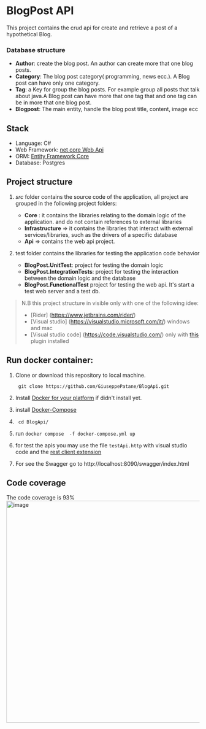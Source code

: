 # BlogPost API

This project contains the crud api for create and retrieve a post of a hypothetical Blog.

### Database structure
+ **Author**: create the blog post. An author can create more that one  blog posts.
+ **Category**: The blog post category( programming, news ecc.). A Blog post can have only one category.
+ **Tag**: a Key for group the blog posts. For example group all posts that talk about java.A Blog post can have more that one tag that and one tag  can be in more that one blog post.
+ **Blogpost**: The main entity, handle the blog post title, content, image ecc

## Stack 
+ Language: C#
+ Web Framework: [net core Web Api](https://docs.microsoft.com/en-us/aspnet/core/introduction-to-aspnet-core?view=aspnetcore-6.0)
+ ORM: [Entity Framework Core](https://docs.microsoft.com/en-us/ef/core/)
+ Database: Postgres


## Project structure


1) *src* folder contains the source code of the application, all project are grouped  in the following  project folders:
    + **Core** : it contains the libraries relating to the domain logic of the application. and do not contain references to external libraries
    + **Infrastructure**  => it contains the libraries that interact with external services/libraries, such as the drivers of a specific database
    + **Api** => contains the web api project.


2) test folder contains the libraries for testing the application code behavior 
   + **BlogPost.UnitTest**:  project for testing the domain logic 
   + **BlogPost.IntegrationTests**: project for testing the interaction between the domain logic and the database
   + **BlogPost.FunctionalTest** project for testing the web api. It's start a test web server and a test db.

          
> N.B this  project structure in visible only with one of the following idee: 
> * [Rider] (https://www.jetbrains.com/rider/) 
> * [Visual studio] (https://visualstudio.microsoft.com/it/) windows and mac  
> * [Visual studio code] (https://code.visualstudio.com/)  only with [this](https://marketplace.visualstudio.com/items?itemName=fernandoescolar.vscode-solution-explorer) plugin installed


## Run  docker container:

1. Clone or download this repository to local machine.

   ` git clone https://github.com/GiuseppePatane/BlogApi.git`

2. Install [Docker for your platform](https://www.docker.com/get-started) if didn't install yet.

3. install [Docker-Compose](https://docs.docker.com/compose/install/)

4. ` cd BlogApi/`

5. run  `docker compose  -f docker-compose.yml up`

6. for test the apis  you may use  the file `testApi.http` with visual studio code  and the  [rest client extension](https://marketplace.visualstudio.com/items?itemName=humao.rest-client)

7. For see the Swagger go to http://localhost:8090/swagger/index.html

## Code coverage 
The code coverage is  93% 
<img width="579" alt="image" src="https://user-images.githubusercontent.com/13527363/153725081-a826c7c7-b9ac-4726-aeed-c07535eb7dc0.png">
